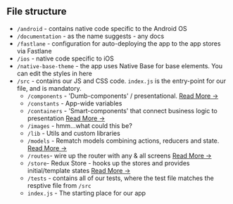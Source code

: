 ## File structure

- `/android` - contains native code specific to the Android OS
- `/documentation` - as the name suggests - any docs
- `/fastlane` - configuration for auto-deploying the app to the app stores via Fastlane
- `/ios` - native code specific to iOS
- `/native-base-theme` - the app uses Native Base for base elements. You can edit the styles in here
- `/src` - contains our JS and CSS code. `index.js` is the entry-point for our file, and is mandatory.
    - `/components` - 'Dumb-components' / presentational. [Read More &rarr;](https://medium.com/@dan_abramov/smart-and-dumb-components-7ca2f9a7c7d0)
    - `/constants` - App-wide variables
    - `/containers` - 'Smart-components' that connect business logic to presentation [Read More &rarr;](https://redux.js.org/docs/basics/UsageWithReact.html#presentational-and-container-components)
    - `/images` - hmm...what could this be?
    - `/lib` - Utils and custom libraries
    - `/models` - Rematch models combining actions, reducers and state. [Read More &rarr;](https://github.com/rematch/rematch#step-2-models)
    - `/routes`- wire up the router with any & all screens [Read More &rarr;](https://github.com/aksonov/react-native-router-flux)
    - `/store`- Redux Store - hooks up the stores and provides initial/template states [Read More &rarr;](https://redux.js.org/docs/basics/Store.html)
    - `/tests` - contains all of our tests, where the test file matches the resptive file from `/src`
    - `index.js` - The starting place for our app
